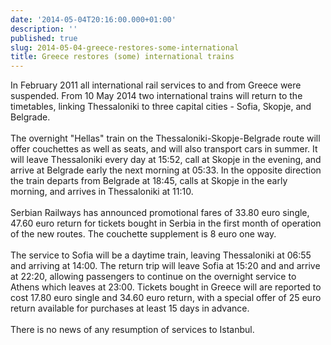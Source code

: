 ```yaml
---
date: '2014-05-04T20:16:00.000+01:00'
description: ''
published: true
slug: 2014-05-04-greece-restores-some-international
title: Greece restores (some) international trains
---
```


In February 2011 all international rail services to and from Greece were suspended. From 10 May 2014 two international trains will return to the timetables, linking Thessaloniki to three capital cities - Sofia, Skopje, and Belgrade.<br />
<br />
The overnight "Hellas" train on the Thessaloniki-Skopje-Belgrade route will offer couchettes as well as seats, and will also transport cars in summer. It will leave Thessaloniki every day at 15:52, call at Skopje in the evening, and arrive at Belgrade early the next morning at 05:33. In the opposite direction the train departs from Belgrade at 18:45, calls at Skopje in the early morning, and arrives in Thessaloniki at 11:10.<br />
<br />
Serbian Railways has announced promotional fares of 33.80 euro single, 47.60 euro return for tickets bought in Serbia in the first month of operation of the new routes. The couchette supplement is 8 euro one way.<br />
<br />
The service to Sofia will be a daytime train, leaving Thessaloniki at 06:55 and arriving at 14:00. The return trip will leave Sofia at 15:20 and and arrive at 22:20, allowing passengers to continue on the overnight service to Athens which leaves at 23:00. Tickets bought in Greece will are reported to cost 17.80 euro single and 34.60 euro return, with a special offer of 25 euro return available for purchases at least 15 days in advance.<br />
<br />
There is no news of any resumption of services to Istanbul.   <br />
<br />